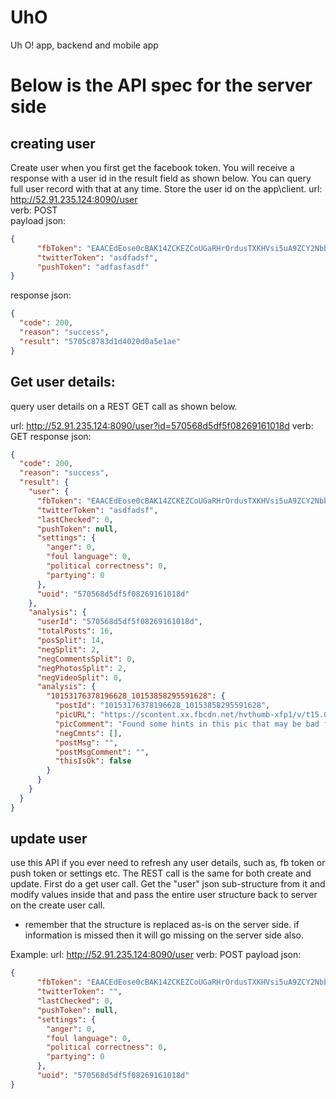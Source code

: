 # UhO
Uh O! app, backend and mobile app

# Below is the API spec for the server side

## creating user
Create user when you first get the facebook token. You will receive a response with a user id in the result field as shown below. You can query full user record with that at any time. Store the user id on the app\client.
url: http://52.91.235.124:8090/user
<br>verb: POST
<br>payload json:

```json
{
      "fbToken": "EAACEdEose0cBAK14ZCKEZCoUGaRHrOrdusTXKHVsi5uA9ZCY2Nbb647p38UFRECPXIp70aHs6CusOyEIFZBqPShWentXFi5x4FM82HglGhzT0reZBCk9dPDIoKKdkKVEWHJ2C7S8kvDo8pBny2pvUufViLdmSGLbuXGTZAHtsDZBwZDZD",
      "twitterToken": "asdfadsf",
      "pushToken": "adfasfasdf"
}
```
response json:
```json
{
  "code": 200,
  "reason": "success",
  "result": "5705c8783d1d4020d0a5e1ae"
}
```

## Get user details:
query user details on a REST GET call as shown below.

url: http://52.91.235.124:8090/user?id=570568d5df5f08269161018d
verb: GET
response json: 
```json
{
  "code": 200,
  "reason": "success",
  "result": {
    "user": {
      "fbToken": "EAACEdEose0cBAK14ZCKEZCoUGaRHrOrdusTXKHVsi5uA9ZCY2Nbb647p38UFRECPXIp70aHs6CusOyEIFZBqPShWentXFi5x4FM82HglGhzT0reZBCk9dPDIoKKdkKVEWHJ2C7S8kvDo8pBny2pvUufViLdmSGLbuXGTZAHtsDZBwZDZD",
      "twitterToken": "asdfadsf",
      "lastChecked": 0,
      "pushToken": null,
      "settings": {
        "anger": 0,
        "foul language": 0,
        "political correctness": 0,
        "partying": 0
      },
      "uoid": "570568d5df5f08269161018d"
    },
    "analysis": {
      "userId": "570568d5df5f08269161018d",
      "totalPosts": 16,
      "posSplit": 14,
      "negSplit": 2,
      "negCommentsSplit": 0,
      "negPhotosSplit": 2,
      "negVideoSplit": 0,
      "analysis": {
        "10153176378196628_10153858295591628": {
          "postId": "10153176378196628_10153858295591628",
          "picURL": "https://scontent.xx.fbcdn.net/hvthumb-xfp1/v/t15.0-10/s720x720/10678970_10153858295491628_1712510438_n.jpg?oh=b361edb45e20aba9024e44432f92ea3f&oe=578D949D",
          "picComment": "Found some hints in this pic that may be bad for your reputation! However I could be wrong, please make sure this image looks ok",
          "negCmnts": [],
          "postMsg": "",
          "postMsgComment": "",
          "thisIsOk": false
        }
      }
    }
  }
}
```


## update user
use this API if you ever need to refresh any user details, such as, fb token or push token or settings etc. The REST call is the same for both create and update. First do a get user call. Get the "user" json sub-structure from it and modify values inside that and pass the entire user structure back to server on the create user call. 
* remember that the structure is replaced as-is on the server side. if information is missed then it will go missing on the server side also.
 
Example:
url: http://52.91.235.124:8090/user
verb: POST
payload json:

```json
{
      "fbToken": "EAACEdEose0cBAK14ZCKEZCoUGaRHrOrdusTXKHVsi5uA9ZCY2Nbb647p38UFRECPXIp70aHs6CusOyEIFZBqPShWentXFi5x4FM82HglGhzT0reZBCk9dPDIoKKdkKVEWHJ2C7S8kvDo8pBny2pvUufViLdmSGLbuXGTZAHtsDZBwZDZD",
      "twitterToken": "",
      "lastChecked": 0,
      "pushToken": null,
      "settings": {
        "anger": 0,
        "foul language": 0,
        "political correctness": 0,
        "partying": 0
      },
      "uoid": "570568d5df5f08269161018d"
}
```

